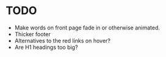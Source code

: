 # TODO

- Make words on front page fade in or otherwise animated.
- Thicker footer
- Alternatives to the red links on hover?
- Are H1 headings too big?
